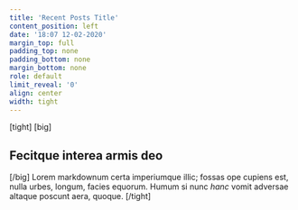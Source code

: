 ```yaml
---
title: 'Recent Posts Title'
content_position: left
date: '18:07 12-02-2020'
margin_top: full
padding_top: none
padding_bottom: none
margin_bottom: none
role: default
limit_reveal: '0'
align: center
width: tight
---
```


[tight]
[big]
## Fecitque interea armis deo
[/big]
Lorem markdownum certa imperiumque illic; fossas ope cupiens est, nulla urbes,
longum, facies equorum. Humum si nunc *hanc* vomit adversae altaque poscunt
aera, quoque.
[/tight]
